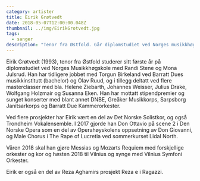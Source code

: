 ```yaml
---
category: artister
title: Eirik Grøtvedt
date: 2018-05-07T12:00:00.048Z
thumbnail: ../img/EirikGrotvedt.jpg
tags:
  - sanger
description: "Tenor fra Østfold. Går diplomstudiet ved Norges musikkhøgskole med Randi Stene og Mona Julsrud. Har opptrådt med Det Norske Solistkor og Trondheim Vokalensemble. Gjorde i 2017 Don Ottavio ved Den Norske Opera & Ballet i Operahøyskolens oppsetning av Don Giovanni, Mozart."
---
```

Eirik Grøtvedt (1993), tenor fra Østfold studerer sitt første år på diplomstudiet ved Norges Musikkhøgskole med Randi Stene og Mona Julsrud. Han har tidligere jobbet med Torgun Birkeland ved Barratt Dues musikkinstitutt (bachelor) og Olav Ruud, og i tillegg deltatt ved flere masterclasser med bla. Helene Ziebarth, Johannes Weisser, Julius Drake, Wolfgang Holzmair og Susanna Eken. Han har mottatt stipendpremier og sunget konserter med blant annet DNBE, Greåker Musikkorps, Sarpsborg Janitsarkorps og Barratt Due Kammerorkester.

Ved flere prosjekter har Eirik vært en del av Det Norske Solistkor, og også Trondheim Vokalensemble. I 2017 gjorde han Don Ottavio på scene 2 i Den Norske Opera som en del av Operahøyskolens oppsetning av Don Giovanni, og Male Chorus i The Rape of Lucretia ved sommerkurset Lidal North.

Våren 2018 skal han gjøre Messias og Mozarts Requiem med forskjellige orkester og kor og høsten 2018 til Vilnius og synge med Vilnius Symfoni Orkester.

Eirik er også en del av Reza Aghamirs prosjekt Reza e i Ragazzi.
